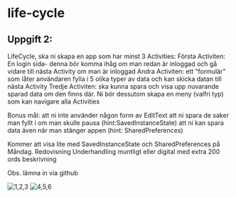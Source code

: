 # life-cycle

## Uppgift 2: 
LifeCycle, ska ni skapa en app som har minst 3 Activities:
Första Activiten: En login sida- denna bör komma ihåg om man redan är inloggad och gå vidare till nästa Activity om man är inloggad
Andra Activiten: ett “formulär” som låter användaren fylla i 5 olika typer av data och kan skicka datan till nästa Activity
Tredje Activiten: ska kunna spara och visa upp nuvarande sparad data om den finns där.
Ni bör dessutom skapa en meny (valfri typ) som kan navigare alla Activities

Bonus mål:
att ni inte använder någon form av EditText
att ni spara de saker man fyllt i om man skulle pausa (hint:SavedInstanceState)
att ni kan spara data även när man stänger appen (hint: SharedPreferences)

Kommer att visa lite med SavedInstanceState och SharedPreferences på Måndag.
Redovisning
Underhandling muntligt eller digital med extra 200 ords beskrivning

Obs. lämna in via github


![1,2,3](https://user-images.githubusercontent.com/70634183/140627585-498c9143-56df-4b71-9de0-1aafca5312b3.jpg)
![4,5,6](https://user-images.githubusercontent.com/70634183/140627588-f17ca2b2-618f-4f03-9b1a-d987eada6f02.jpg)
